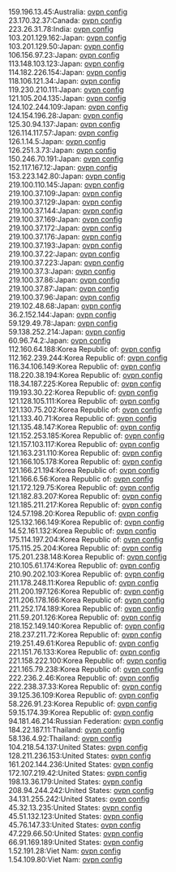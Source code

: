 159.196.13.45:Australia: [ovpn config](vpn/159_196_13_45.ovpn)  
23.170.32.37:Canada: [ovpn config](vpn/23_170_32_37.ovpn)  
223.26.31.78:India: [ovpn config](vpn/223_26_31_78.ovpn)  
103.201.129.162:Japan: [ovpn config](vpn/103_201_129_162.ovpn)  
103.201.129.50:Japan: [ovpn config](vpn/103_201_129_50.ovpn)  
106.156.97.23:Japan: [ovpn config](vpn/106_156_97_23.ovpn)  
113.148.103.123:Japan: [ovpn config](vpn/113_148_103_123.ovpn)  
114.182.226.154:Japan: [ovpn config](vpn/114_182_226_154.ovpn)  
118.106.121.34:Japan: [ovpn config](vpn/118_106_121_34.ovpn)  
119.230.210.111:Japan: [ovpn config](vpn/119_230_210_111.ovpn)  
121.105.204.135:Japan: [ovpn config](vpn/121_105_204_135.ovpn)  
124.102.244.109:Japan: [ovpn config](vpn/124_102_244_109.ovpn)  
124.154.196.28:Japan: [ovpn config](vpn/124_154_196_28.ovpn)  
125.30.94.137:Japan: [ovpn config](vpn/125_30_94_137.ovpn)  
126.114.117.57:Japan: [ovpn config](vpn/126_114_117_57.ovpn)  
126.1.14.5:Japan: [ovpn config](vpn/126_1_14_5.ovpn)  
126.251.3.73:Japan: [ovpn config](vpn/126_251_3_73.ovpn)  
150.246.70.191:Japan: [ovpn config](vpn/150_246_70_191.ovpn)  
152.117.167.12:Japan: [ovpn config](vpn/152_117_167_12.ovpn)  
153.223.142.80:Japan: [ovpn config](vpn/153_223_142_80.ovpn)  
219.100.110.145:Japan: [ovpn config](vpn/219_100_110_145.ovpn)  
219.100.37.109:Japan: [ovpn config](vpn/219_100_37_109.ovpn)  
219.100.37.129:Japan: [ovpn config](vpn/219_100_37_129.ovpn)  
219.100.37.144:Japan: [ovpn config](vpn/219_100_37_144.ovpn)  
219.100.37.169:Japan: [ovpn config](vpn/219_100_37_169.ovpn)  
219.100.37.172:Japan: [ovpn config](vpn/219_100_37_172.ovpn)  
219.100.37.176:Japan: [ovpn config](vpn/219_100_37_176.ovpn)  
219.100.37.193:Japan: [ovpn config](vpn/219_100_37_193.ovpn)  
219.100.37.22:Japan: [ovpn config](vpn/219_100_37_22.ovpn)  
219.100.37.223:Japan: [ovpn config](vpn/219_100_37_223.ovpn)  
219.100.37.3:Japan: [ovpn config](vpn/219_100_37_3.ovpn)  
219.100.37.86:Japan: [ovpn config](vpn/219_100_37_86.ovpn)  
219.100.37.87:Japan: [ovpn config](vpn/219_100_37_87.ovpn)  
219.100.37.96:Japan: [ovpn config](vpn/219_100_37_96.ovpn)  
219.102.48.68:Japan: [ovpn config](vpn/219_102_48_68.ovpn)  
36.2.152.144:Japan: [ovpn config](vpn/36_2_152_144.ovpn)  
59.129.49.78:Japan: [ovpn config](vpn/59_129_49_78.ovpn)  
59.138.252.214:Japan: [ovpn config](vpn/59_138_252_214.ovpn)  
60.96.74.2:Japan: [ovpn config](vpn/60_96_74_2.ovpn)  
112.160.64.188:Korea Republic of: [ovpn config](vpn/112_160_64_188.ovpn)  
112.162.239.244:Korea Republic of: [ovpn config](vpn/112_162_239_244.ovpn)  
116.34.106.149:Korea Republic of: [ovpn config](vpn/116_34_106_149.ovpn)  
118.220.38.194:Korea Republic of: [ovpn config](vpn/118_220_38_194.ovpn)  
118.34.187.225:Korea Republic of: [ovpn config](vpn/118_34_187_225.ovpn)  
119.193.30.22:Korea Republic of: [ovpn config](vpn/119_193_30_22.ovpn)  
121.128.105.111:Korea Republic of: [ovpn config](vpn/121_128_105_111.ovpn)  
121.130.75.202:Korea Republic of: [ovpn config](vpn/121_130_75_202.ovpn)  
121.133.40.71:Korea Republic of: [ovpn config](vpn/121_133_40_71.ovpn)  
121.135.48.147:Korea Republic of: [ovpn config](vpn/121_135_48_147.ovpn)  
121.152.253.185:Korea Republic of: [ovpn config](vpn/121_152_253_185.ovpn)  
121.157.103.117:Korea Republic of: [ovpn config](vpn/121_157_103_117.ovpn)  
121.163.231.110:Korea Republic of: [ovpn config](vpn/121_163_231_110.ovpn)  
121.166.105.178:Korea Republic of: [ovpn config](vpn/121_166_105_178.ovpn)  
121.166.21.194:Korea Republic of: [ovpn config](vpn/121_166_21_194.ovpn)  
121.166.6.56:Korea Republic of: [ovpn config](vpn/121_166_6_56.ovpn)  
121.172.129.75:Korea Republic of: [ovpn config](vpn/121_172_129_75.ovpn)  
121.182.83.207:Korea Republic of: [ovpn config](vpn/121_182_83_207.ovpn)  
121.185.211.217:Korea Republic of: [ovpn config](vpn/121_185_211_217.ovpn)  
124.57.198.20:Korea Republic of: [ovpn config](vpn/124_57_198_20.ovpn)  
125.132.166.149:Korea Republic of: [ovpn config](vpn/125_132_166_149.ovpn)  
14.52.161.132:Korea Republic of: [ovpn config](vpn/14_52_161_132.ovpn)  
175.114.197.204:Korea Republic of: [ovpn config](vpn/175_114_197_204.ovpn)  
175.115.25.204:Korea Republic of: [ovpn config](vpn/175_115_25_204.ovpn)  
175.201.238.148:Korea Republic of: [ovpn config](vpn/175_201_238_148.ovpn)  
210.105.61.174:Korea Republic of: [ovpn config](vpn/210_105_61_174.ovpn)  
210.90.202.103:Korea Republic of: [ovpn config](vpn/210_90_202_103.ovpn)  
211.178.248.11:Korea Republic of: [ovpn config](vpn/211_178_248_11.ovpn)  
211.200.197.126:Korea Republic of: [ovpn config](vpn/211_200_197_126.ovpn)  
211.206.178.166:Korea Republic of: [ovpn config](vpn/211_206_178_166.ovpn)  
211.252.174.189:Korea Republic of: [ovpn config](vpn/211_252_174_189.ovpn)  
211.59.201.126:Korea Republic of: [ovpn config](vpn/211_59_201_126.ovpn)  
218.152.149.140:Korea Republic of: [ovpn config](vpn/218_152_149_140.ovpn)  
218.237.211.72:Korea Republic of: [ovpn config](vpn/218_237_211_72.ovpn)  
219.251.49.61:Korea Republic of: [ovpn config](vpn/219_251_49_61.ovpn)  
221.151.76.133:Korea Republic of: [ovpn config](vpn/221_151_76_133.ovpn)  
221.158.222.100:Korea Republic of: [ovpn config](vpn/221_158_222_100.ovpn)  
221.165.79.238:Korea Republic of: [ovpn config](vpn/221_165_79_238.ovpn)  
222.236.2.46:Korea Republic of: [ovpn config](vpn/222_236_2_46.ovpn)  
222.238.37.33:Korea Republic of: [ovpn config](vpn/222_238_37_33.ovpn)  
39.125.36.109:Korea Republic of: [ovpn config](vpn/39_125_36_109.ovpn)  
58.226.91.23:Korea Republic of: [ovpn config](vpn/58_226_91_23.ovpn)  
59.15.174.39:Korea Republic of: [ovpn config](vpn/59_15_174_39.ovpn)  
94.181.46.214:Russian Federation: [ovpn config](vpn/94_181_46_214.ovpn)  
184.22.187.11:Thailand: [ovpn config](vpn/184_22_187_11.ovpn)  
58.136.4.92:Thailand: [ovpn config](vpn/58_136_4_92.ovpn)  
104.218.54.137:United States: [ovpn config](vpn/104_218_54_137.ovpn)  
128.211.236.153:United States: [ovpn config](vpn/128_211_236_153.ovpn)  
161.202.144.236:United States: [ovpn config](vpn/161_202_144_236.ovpn)  
172.107.219.42:United States: [ovpn config](vpn/172_107_219_42.ovpn)  
198.13.36.179:United States: [ovpn config](vpn/198_13_36_179.ovpn)  
208.94.244.242:United States: [ovpn config](vpn/208_94_244_242.ovpn)  
34.131.255.242:United States: [ovpn config](vpn/34_131_255_242.ovpn)  
45.32.13.235:United States: [ovpn config](vpn/45_32_13_235.ovpn)  
45.51.132.123:United States: [ovpn config](vpn/45_51_132_123.ovpn)  
45.76.147.33:United States: [ovpn config](vpn/45_76_147_33.ovpn)  
47.229.66.50:United States: [ovpn config](vpn/47_229_66_50.ovpn)  
66.91.169.189:United States: [ovpn config](vpn/66_91_169_189.ovpn)  
1.52.191.28:Viet Nam: [ovpn config](vpn/1_52_191_28.ovpn)  
1.54.109.80:Viet Nam: [ovpn config](vpn/1_54_109_80.ovpn)  
